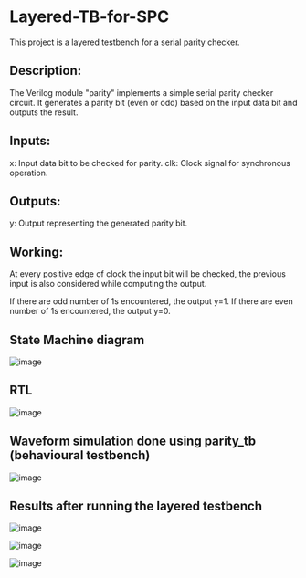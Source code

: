 # Layered-TB-for-SPC
This project is a layered testbench for a serial parity checker.

## Description:
The Verilog module "parity" implements a simple serial parity checker circuit. It generates a parity bit (even or odd) based on the input data bit and outputs the result.

## Inputs:
x: Input data bit to be checked for parity.
clk: Clock signal for synchronous operation.

## Outputs:
y: Output representing the generated parity bit.

## Working:
At every positive edge of clock the input bit will be checked, the previous input is also considered while computing the output.

If there are odd number of 1s encountered, the output y=1.
If there are even number of 1s encountered, the output y=0.

## State Machine diagram

![image](https://github.com/dishak14/Layered-TB-for-SPC/assets/92496153/6f8e47a8-ce72-4c8f-807b-e744980eff94)


## RTL 

![image](https://github.com/dishak14/Layered-TB-for-SPC/assets/92496153/5ede4154-9b82-47c8-a418-02d8de2ce575)

## Waveform simulation done using parity_tb (behavioural testbench)

![image](https://github.com/dishak14/Layered-TB-for-SPC/assets/92496153/c193bd4f-ead3-467c-be94-79649c7c6964)


## Results after running the layered testbench 

![image](https://github.com/dishak14/Layered-TB-for-SPC/assets/92496153/3f679aea-084a-4805-a655-0a6ab6d670e2)


![image](https://github.com/dishak14/Layered-TB-for-SPC/assets/92496153/abcce720-c6fe-4e16-9e9c-bc16c3166cd7)


![image](https://github.com/dishak14/Layered-TB-for-SPC/assets/92496153/0fb04bd2-e739-451a-b562-a4127029c7e4)
